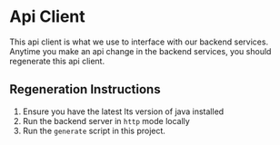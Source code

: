 # Api Client
This api client is what we use to interface with our backend services.
Anytime you make an api change in the backend services, you should regenerate this api client.

## Regeneration Instructions
1. Ensure you have the latest lts version of java installed
2. Run the backend server in `http` mode locally
3. Run the `generate` script in this project.
